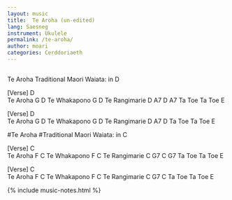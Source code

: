 ```yaml
---
layout: music
title:  Te Aroha (un-edited)
lang: Saesneg
instrument: Ukulele
permalink: /te-aroha/
author: moari
categories: Cerddoriaeth
---
```

## 

Te Aroha
Traditional Maori Waiata: in D

[Verse]
D    
Te Aroha
G       D
Te Whakapono
G       D
Te Rangimarie
D      A7     D   A7
Ta Toe Ta Toe E

[Verse]
D    
Te Aroha
G       D
Te Whakapono
G       D
Te Rangimarie
D      A7     D
Ta Toe Ta Toe E

#Te Aroha
#Traditional Maori Waiata: in C

[Verse]
C    
Te Aroha
F       C
Te Whakapono
F       C
Te Rangimarie
C      G7     C   G7
Ta Toe Ta Toe E

[Verse]
C    
Te Aroha
F       C
Te Whakapono
F       C
Te Rangimarie
C      G7     C
Ta Toe Ta Toe E

{% include music-notes.html %}